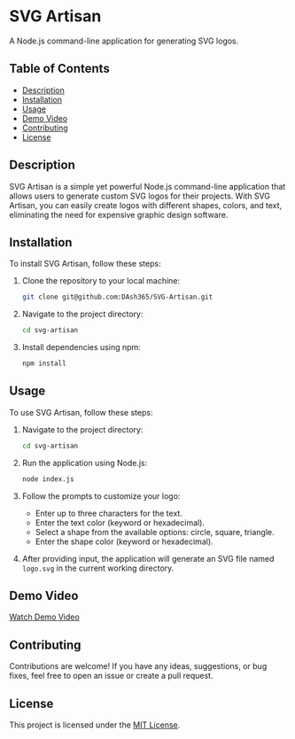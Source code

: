 # SVG Artisan

A Node.js command-line application for generating SVG logos.

## Table of Contents

- [Description](#description)
- [Installation](#installation)
- [Usage](#usage)
- [Demo Video](#demo-video)
- [Contributing](#contributing)
- [License](#license)

## Description

SVG Artisan is a simple yet powerful Node.js command-line application that allows users to generate custom SVG logos for their projects. With SVG Artisan, you can easily create logos with different shapes, colors, and text, eliminating the need for expensive graphic design software.

## Installation

To install SVG Artisan, follow these steps:

1. Clone the repository to your local machine:

    ```bash
    git clone git@github.com:DAsh365/SVG-Artisan.git
    ```

2. Navigate to the project directory:

    ```bash
    cd svg-artisan
    ```

3. Install dependencies using npm:

    ```bash
    npm install
    ```

## Usage

To use SVG Artisan, follow these steps:

1. Navigate to the project directory:

    ```bash
    cd svg-artisan
    ```

2. Run the application using Node.js:

    ```bash
    node index.js
    ```

3. Follow the prompts to customize your logo:
    - Enter up to three characters for the text.
    - Enter the text color (keyword or hexadecimal).
    - Select a shape from the available options: circle, square, triangle.
    - Enter the shape color (keyword or hexadecimal).

4. After providing input, the application will generate an SVG file named `logo.svg` in the current working directory.

## Demo Video

[Watch Demo Video](https://drive.google.com/file/d/1w8aupM7mELwQs3iOxxzEtR9S9JbnaZML/view?usp=drive_link)

## Contributing

Contributions are welcome! If you have any ideas, suggestions, or bug fixes, feel free to open an issue or create a pull request.

## License

This project is licensed under the [MIT License](LICENSE).